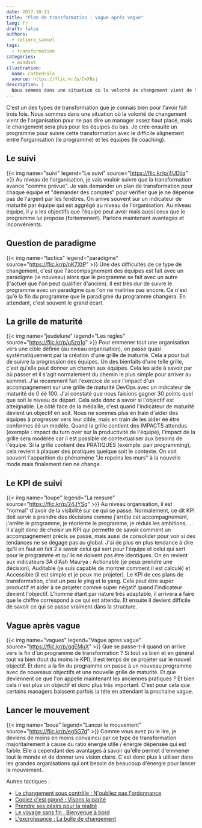 ```yaml
---
date: 2017-10-11
title: "Plan de transformation : Vague après vague"
lang: fr
draft: false
authors:
  - retiere_samuel
tags:
  - transformation
categories:
  - mindset
illustration:
  name: cathedrale
  source: https://flic.kr/p/CwXNsj
description: |
  Nous sommes dans une situation où la volonté de changement vient de l'organisation pour ne pas dire un manager assez haut placé, mais le changement sera plus pour les équipes du bas. Je crée ensuite un programme pour suivre cette transformation avec le difficile alignement entre l'organisation (le programme) et les équipes (le coaching).
---
```

C'est un des types de transformation que je connais bien pour l'avoir fait trois fois. Nous sommes dans une situation où la volonté de changement vient de l'organisation pour ne pas dire un manager assez haut placé, mais le changement sera plus pour les équipes du bas. Je crée ensuite un programme pour suivre cette transformation avec le difficile alignement entre l'organisation (le programme) et les équipes (le coaching).

## Le suivi
{{< img name="suivi" legend="Le suivi" source="https://flic.kr/p/4UDjiq" >}}
Au niveau de l'organisation, je vais vouloir suivre que la transformation avance "comme prévue". Je vais demander un plan de transformation pour chaque équipe et "demander des comptes" pour vérifier que je ne dépense pas de l'argent par les fenêtres. On arrive souvent sur un indicateur de maturité par équipe qui est aggrégé au niveau de l'organisation. Au niveau équipe, il y a les objectifs que l'équipe peut avoir mais aussi ceux que le programme lui propose (fortemenent). Parlons maintenant avantages et inconvénients.

## Question de paradigme
{{< img name="tactics" legend="paradigme" source="https://flic.kr/p/nK7XtP" >}}
Une des difficultés de ce type de changement, c'est que l'accompagnement des équipes est fait avec un paradigme (le nouveau) alors que le programme se fait avec un autre (l'actuel que l'on peut qualifier d'ancien). Il est très dur de suivre le programme avec un paradigme que l'on ne maitrise pas encore. Ce n'est qu'é la fin du programme que le paradigme du programme changera. En attendant, c'est souvent le grand écart.

## La grille de maturité
{{< img name="jeudelune" legend="Les regles" source="https://flic.kr/p/u5zq1o" >}}
Pour emmener tout une organisation vers une cible définie (au niveau organisation), on passe quasi systématiquement par la création d'une grille de maturité. Cela a pour but de suivre la progression des équipes. Un des bienfaits d'une telle grille, c'est qu'elle peut donner un chemin aux équipes. Cela les aide à savoir par où passer et il s'agit normalement du chemin le plus simple pour arriver au sommet. J'ai récemment fait l'exercice de voir l'impact d'un accompagnement sur une grille de maturité DevOps avec un indicateur de maturité de 0 éé 100. J'ai constaté que nous faisions gagner 30 points quel que soit le niveau de départ. Cela aide donc à savoir si l'objectif est atteignable. Le côté face de la médaille, c'est quand l'indicateur de maturité devient un objectif en soit. Nous ne sommes plus en train d'aider des équipes à progresser vers leur cible, mais en train de les aider éé étre conformes éé un modéle. Quand la grille contient des IMPACTS attendus (exemple : impact du turn over sur la productivité de l'équipe), l'impact de la grille sera modérée car il est possible de contextualiser aux besoins de l'équipe. Si la grille contient des PRATIQUES (exemple: pair programming), cela revient à plaquer des pratiques quelque soit le contexte. On voit souvent l'apparition du phénomène "Je repeins les murs" à la nouvelle mode mais finalement rien ne change.

## Le KPI de suivi
{{< img name="loupe" legend="La mesure" source="https://flic.kr/p/24JYSq" >}}
Au niveau organisation, il est "normal" d'avoir de la visibilité sur ce qui se passe. Normalement, ce dit KPI doit servir à prendre des décisions comme j'arrête cet accompagnement, j'arrête le programme, je réoriente le programme, je réduis les ambitions, ... Il s'agit donc de choisir un KPI qui permette de savoir comment un accompagnement précis se passe, mais aussi de consolider pour voir si des tendances ne se dégage pas au global. J'ai de plus en plus tendance à dire qu'il en faut en fait 2 à savoir celui qui sert pour l'équipe et celui qui sert pour le programme et qu'ils ne doivent pas être identiques. On en revient aux indicateurs 3A d'Ash Maurya : Actionable (je peux prendre une décision), Auditable (je suis capable de montrer comment il est calculé) et Accessible (il est simple et je peux me projeter). Le KPI de ces plans de transformation, c'est un peu le ying et le yang. Cela peut étre super productif et aider à se projeter comme super négatif quand l'indicateur devient l'objectif. L'homme étant par nature très adaptable, il arrivera à faire que le chiffre correspond à ce qui est attendu. Et ensuite il devient difficile de savoir ce qui se passe vraiment dans la structure.

## Vague après vague
{{< img name="vagues" legend="Vague apres vague" source="https://flic.kr/p/qgEMuX" >}}
Que se passe-t-il quand on arrive vers la fin d'un programme de transformation ? Si tout va bien et en général tout va bien (tout du moins le KPI), il est temps de se projeter sur le nouvel objectif. Et donc a la fin du programme on passe à un nouveau programme avec de nouveaux objectifs et une nouvelle grille de maturité. Et que deviennent ce que l'on appelle maintenant les anciennes pratiques ? Et bien cela n'est plus un objectif et donc plus très important. C'est pour cela que certains managers baissent parfois la téte en attendant la prochaine vague.

## Lancer le mouvement
{{< img name="boue" legend="Lancer le mouvement" source="https://flic.kr/p/eg5G7d" >}}
Comme vous avez pu le lire, je deviens de moins en moins convaincu par ce type de transformation majoritairement à cause du ratio énergie utile / énergie dépensée qui est faible. Elle a cependant des avantages à savoir qu'elle permet d'emmener tout le monde et de donner une vision claire. C'est donc plus à utiliser dans les grandes organisations qui ont besoin de beaucoup d'énergie pour lancer le mouvement.

Autres tactiques :
- [Le changement sous contrôle : N'oubliez pas l'ordonnance]
- [Copiez c'est gagné : Visons la parité]
- [Prendre ses désirs pour la réalité]
- [Le voyage sans fin : Bienvenue à bord]
- [L'excroissance : La bulle de changement]

[Le changement sous contrôle : N'oubliez pas l'ordonnance]: /articles/2017-10-11-sous_ordonnance
[Copiez c'est gagné : Visons la parité]: /articles/2017-10-11-visons_la_parite
[Prendre ses désirs pour la réalité]: /articles/2017-10-11-desirs_pour_realites
[Le voyage sans fin : Bienvenue à bord]: /articles/2017-10-11-invitation_au_voyage
[L'excroissance : La bulle de changement]: /articles/2017-10-11-bulle_changement
